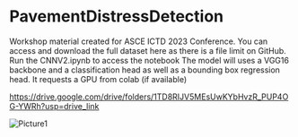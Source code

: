 # PavementDistressDetection

Workshop material created for ASCE ICTD 2023 Conference. You can access and download the full dataset here as there is a file limit on GitHub. Run the CNNV2.ipynb to access the notebook The model will uses a VGG16 backbone and a classification head as well as a bounding box regression head. It requests a GPU from colab (if available) 

https://drive.google.com/drive/folders/1TD8RIJV5MEsUwKYbHvzR_PUP4OG-YWRh?usp=drive_link

![Picture1](https://github.com/egemenokte/PavementDistressDetection/assets/45702242/41ffe6ea-72ca-4b35-a03c-d275525d9249)
